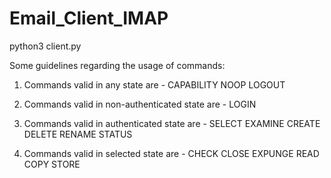 # Email_Client_IMAP

python3 client.py

Some guidelines regarding the usage of commands:

1. Commands valid in any state are - 
      CAPABILITY      NOOP    LOGOUT

2. Commands valid in non-authenticated state are - 
      LOGIN
     
3.  Commands valid in authenticated state are -
      SELECT    EXAMINE   CREATE    DELETE    RENAME    STATUS
 
4. Commands valid in selected state are - 
      CHECK     CLOSE     EXPUNGE   READ      COPY      STORE
